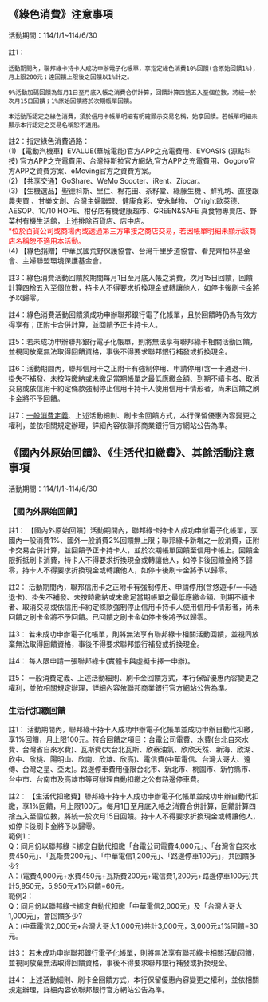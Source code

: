 ## 《綠色消費》注意事項

活動期間：114/1/1~114/6/30

註1：

    活動期間內，聯邦綠卡持卡人成功申辦電子化帳單，享指定綠色消費10%回饋(含原始回饋1%)，月上限200元；達回饋上限後之回饋以1%計之。
    
    9%活動加碼回饋為每月1日至月底入帳之消費合併計算，回饋計算四捨五入至個位數，將統一於次月15日回饋；1%原始回饋將於次期帳單回饋。
    
    本活動所認定之綠色消費，須於信用卡帳單明細有明確顯示交易名稱，始享回饋。若帳單明細未顯示本行認定之交易名稱恕不適用。

註2：指定綠色消費通路：<br>
    (1)	【電動汽機車】EVALUE(華城電能)官方APP之充電費用、EVOASIS (源點科技) 官方APP之充電費用、台灣特斯拉官方網站,官方APP之充電費用、Gogoro官方APP之資費方案、eMoving官方之資費方案。<br>
    (2)	【共享交通】GoShare、WeMo Scooter、iRent、Zipcar。<br>
    (3)	【生機選品】聖德科斯、里仁、棉花田、茶籽堂、綠藤生機 、鮮乳坊、直接跟農夫買 、甘樂文創、台灣主婦聯盟、健康食彩、安永鮮物、 O'right歐萊德、AESOP、10/10 HOPE、柑仔店有機健康超市、GREEN&SAFE 真食物專賣店、野菜村有機生活館，上述排除百貨店、店中店。<br><font color=#FF0000>*位於百貨公司或商場內或透過第三方串接之商店交易，若因帳單明細未顯示該商店名稱恕不適用本活動。</font><br>
    (4)	【綠色捐贈】中華民國荒野保護協會、台灣千里步道協會、看見齊柏林基金會、主婦聯盟環境保護基金會。

註3：綠色消費活動回饋於期間每月1日至月底入帳之消費，次月15日回饋，回饋計算四捨五入至個位數，持卡人不得要求折換現金或轉讓他人，如停卡後刷卡金將予以歸零。

註4：綠色消費活動回饋須成功申辦聯邦銀行電子化帳單，且於回饋時仍為有效方得享有；正附卡合併計算，並回饋予正卡持卡人。

註5：若未成功申辦聯邦銀行電子化帳單，則將無法享有聯邦綠卡相關活動回饋，並視同放棄無法取得回饋資格，事後不得要求聯邦銀行補發或折換現金。

註6：活動期間內，聯邦信用卡之正附卡有強制停用、申請停用(含一卡通退卡)、掛失不補發、未按時繳納或未繳足當期帳單之最低應繳金額、到期不續卡者、取消交易或依信用卡約定條款強制停止信用卡持卡人使用信用卡情形者，尚未回饋之刷卡金將不予回饋。

註7：[一般消費定義](https://card.ubot.com.tw/eCard/Faq/q-21/index.htm)、上述活動細則、刷卡金回饋方式，本行保留優惠內容變更之權利，並依相關規定辦理，詳細內容依聯邦商業銀行官方網站公告為準。

## 《國內外原始回饋》、《生活代扣繳費》、其餘活動注意事項

活動期間：114/1/1~114/6/30

### 【國內外原始回饋】

註1：	【國內外原始回饋】活動期間內，聯邦綠卡持卡人成功申辦電子化帳單，享國內一般消費1%、國外一般消費2%回饋無上限；聯邦綠卡新增之一般消費，正附卡交易合併計算，並回饋予正卡持卡人，並於次期帳單回饋至信用卡帳上。回饋金限折抵刷卡消費，持卡人不得要求折換現金或轉讓他人，如停卡後回饋金將予歸零，持卡人不得要求折換現金或轉讓他人，如停卡後刷卡金將予以歸零。

註2：	活動期間內，聯邦信用卡之正附卡有強制停用、申請停用(含悠遊卡/一卡通退卡)、掛失不補發、未按時繳納或未繳足當期帳單之最低應繳金額、到期不續卡者、取消交易或依信用卡約定條款強制停止信用卡持卡人使用信用卡情形者，尚未回饋之刷卡金將不予回饋。已回饋之刷卡金如停卡後將予以歸零。

註3：	若未成功申辦電子化帳單，則將無法享有聯邦綠卡相關活動回饋，並視同放棄無法取得回饋資格，事後不得要求聯邦銀行補發或折換現金。

註4：	每人限申請一張聯邦綠卡(實體卡與虛擬卡擇一申辦)。

註5：	一般消費定義、上述活動細則、刷卡金回饋方式，本行保留優惠內容變更之權利，並依相關規定辦理，詳細內容依聯邦商業銀行官方網站公告為準。

### 生活代扣繳回饋

註1：	活動期間內，聯邦綠卡持卡人成功申辦電子化帳單並成功申辦自動代扣繳，享1%回饋，月上限100元。符合回饋之項目：台電公司電費、水費(台北自來水費、台灣省自來水費)、瓦斯費(大台北瓦斯、欣泰油氣、欣欣天然、新海、欣湖、欣中、欣桃、陽明山、欣南、欣雄、欣高)、電信費(中華電信、台灣大哥大、遠傳、台灣之星、亞太)。路邊停車費用僅限台北市、新北市、桃園市、新竹縣市、台中市、台南市及高雄市等可辦理自動扣繳之公有路邊停車費。

註2：	【生活代扣繳費】聯邦綠卡持卡人成功申辦電子化帳單並成功申辦自動代扣繳，享1%回饋，月上限100元，每月1日至月底入帳之消費合併計算，回饋計算四捨五入至個位數，將統一於次月15日回饋。持卡人不得要求折換現金或轉讓他人，如停卡後刷卡金將予以歸零。<br>
    範例1：<br>
    Q：同月份以聯邦綠卡綁定自動代扣繳「台電公司電費4,000元」、「台灣省自來水費450元」、「瓦斯費200元」、「中華電信1,200元」、「路邊停車100元」，共回饋多少?<br>
    A：(電費4,000元+水費450元+瓦斯費200元+電信費1,200元+路邊停車100元)共計5,950元，5,950元x1%回饋=60元。<br>
    範例2：<br>
    Q：同月份以聯邦綠卡綁定自動代扣繳「中華電信2,000元」及「台灣大哥大1,000元」，會回饋多少?<br>
    A：(中華電信2,000元+台灣大哥大1,000元)共計3,000元，3,000元x1%回饋=30元。<br>

註3：	若未成功申辦聯邦銀行電子化帳單，則將無法享有聯邦綠卡相關活動回饋，並視同放棄無法取得回饋資格，事後不得要求聯邦銀行補發或折換現金。

註4：	上述活動細則、刷卡金回饋方式，本行保留優惠內容變更之權利，並依相關規定辦理，詳細內容依聯邦銀行官方網站公告為準。